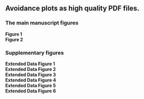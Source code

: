 ## Avoidance plots as high quality PDF files.

### The main manuscript figures  
<strong>Figure 1</strong>  
<strong>Figure 2</strong>  

### Supplementary figures  
<strong>Extended Data Figure 1</strong>  
<strong>Extended Data Figure 2</strong>  
<strong>Extended Data Figure 3</strong>   
<strong>Extended Data Figure 4</strong>  
<strong>Extended Data Figure 5</strong>  
<strong>Extended Data Figure 6</strong>  



